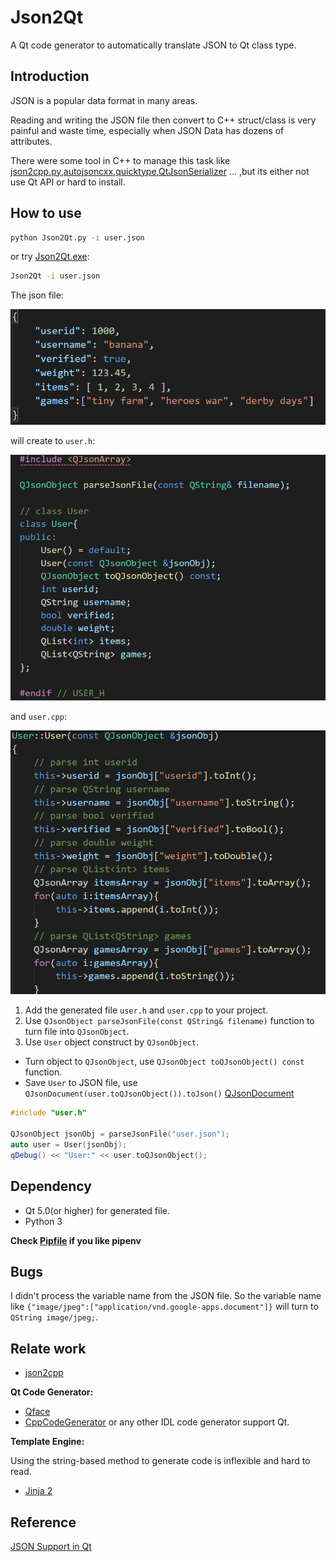 # Json2Qt

A Qt code generator to automatically translate JSON to Qt class type.

## Introduction

JSON is a popular data format in many areas. 

Reading and writing the JSON file then convert to C++ struct/class is very painful and waste time, especially when JSON Data has dozens of attributes.

There were some tool in C++ to manage this task like [json2cpp.py],[autojsoncxx],[quicktype],[QtJsonSerializer] ... ,but its either not use Qt API or hard to install.

## How to use

``` bash
python Json2Qt.py -i user.json
```

or try [Json2Qt.exe](https://github.com/Loukei/Json2Qt/releases):

```bash
Json2Qt -i user.json
```

The json file:

![img](user_json.png)

will create to `user.h`:

![img](user_h.png)

and `user.cpp`:

![img](user_cpp.png)

1. Add the generated file `user.h` and `user.cpp` to your project.
2. Use `QJsonObject parseJsonFile(const QString& filename)` function to turn file into `QJsonObject`.
3. Use `User` object construct by `QJsonObject`.

- Turn object to `QJsonObject`, use `QJsonObject toQJsonObject() const` function.
- Save `User` to JSON file, use `QJsonDocument(user.toQJsonObject()).toJson()` [QJsonDocument]

``` c++
#include "user.h"

QJsonObject jsonObj = parseJsonFile("user.json");
auto user = User(jsonObj);
qDebug() << "User:" << user.toQJsonObject();
```

## Dependency

- Qt 5.0(or higher) for generated file.
- Python 3

**Check [Pipfile](https://github.com/Loukei/Json2Qt/blob/main/Pipfile) if you like pipenv**

## Bugs

I didn't process the variable name from the JSON file.
So the variable name like `{"image/jpeg":["application/vnd.google-apps.document"]}` will turn to `QString image/jpeg;`.

## Relate work

- [json2cpp](https://github.com/kcris/json2cpp)

**Qt Code Generator:**

- [Qface](https://github.com/Pelagicore/qface)
- [CppCodeGenerator](https://github.com/emloughl/CppCodeGenerator)
or any other IDL code generator support Qt.

**Template Engine:**

Using the string-based method to generate code is inflexible and hard to read.
- [Jinja 2](https://jinja.palletsprojects.com/en/2.11.x/)

## Reference

[JSON Support in Qt](https://doc.qt.io/qt-5/json.html)

[json2cpp.py]:      https://gist.github.com/soharu/5083914
[autojsoncxx]:      https://netheril96.github.io/autojsoncxx/
[quicktype]:        https://app.quicktype.io/
[QtJsonSerializer]: https://github.com/Skycoder42/QtJsonSerializer
[QJsonDocument]:    https://doc.qt.io/qt-5/qjsondocument.html#toJson-1
